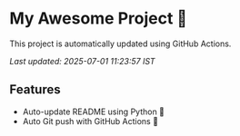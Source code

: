 # My Awesome Project 🚀

This project is automatically updated using GitHub Actions.

_Last updated: 2025-07-01 11:23:57 IST_

## Features
- Auto-update README using Python 🐍
- Auto Git push with GitHub Actions 🤖
